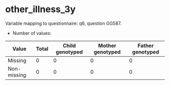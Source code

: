 # other_illness_3y
Variable mapping to questionnaire: q6, question GG587.
- Number of values:

| Value | Total | Child genotyped | Mother genotyped | Father genotyped |
| ----- | ----- | --------------- | ---------------- | ---------------- |
| Missing | 0 | 0 | 0 | 0 |
| Non-missing | 0 | 0 | 0 | 0 |



